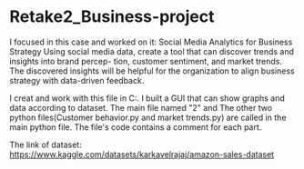 # Retake2_Business-project

I focused in this case and worked on it: 
Social Media Analytics for Business Strategy
Using social media data, create a tool that can discover trends and insights into brand percep-
tion, customer sentiment, and market trends. The discovered insights will be helpful for the
organization to align business strategy with data-driven feedback.

I creat and work with this file in C:\.  I built a GUI that can show graphs and data according to dataset.
The main file named "2" and The other two python files(Customer behavior.py and market trends.py) are called in the main python file.
The file's code contains a comment for each part.


The link of dataset:
https://www.kaggle.com/datasets/karkavelrajaj/amazon-sales-dataset

